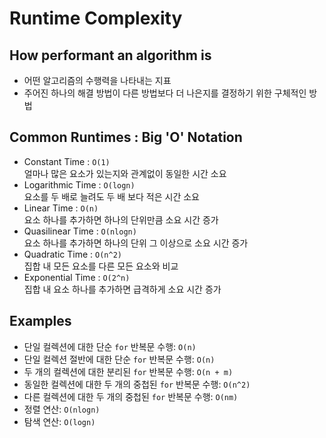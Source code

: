 # Runtime Complexity

## How performant an algorithm is
- 어떤 알고리즘의 수행력을 나타내는 지표
- 주어진 하나의 해결 방법이 다른 방법보다 더 나은지를 결정하기 위한 구체적인 방법

## Common Runtimes : Big 'O' Notation
- Constant Time : `O(1)`  
얼마나 많은 요소가 있는지와 관계없이 동일한 시간 소요
- Logarithmic Time : `O(logn)`  
요소를 두 배로 늘려도 두 배 보다 적은 시간 소요
- Linear Time : `O(n)`    
요소 하나를 추가하면 하나의 단위만큼 소요 시간 증가
- Quasilinear Time : `O(nlogn)`  
요소 하나를 추가하면 하나의 단위 그 이상으로 소요 시간 증가
- Quadratic Time : `O(n^2)`  
집합 내 모든 요소를 다른 모든 요소와 비교
- Exponential Time : `O(2^n)`  
집합 내 요소 하나를 추가하면 급격하게 소요 시간 증가

## Examples
- 단일 컬렉션에 대한 단순 `for` 반복문 수행: `O(n)`
- 단일 컬렉션 절반에 대한 단순 `for` 반복문 수행: `O(n)`
- 두 개의 컬렉션에 대한 분리된 `for` 반복문 수행: `O(n + m)`
- 동일한 컬렉션에 대한 두 개의 중첩된 `for` 반복문 수행: `O(n^2)`
- 다른 컬렉션에 대한 두 개의 중첩된 `for` 반복문 수행: `O(nm)`
- 정렬 연산: `O(nlogn)`
- 탐색 연산: `O(logn)`
